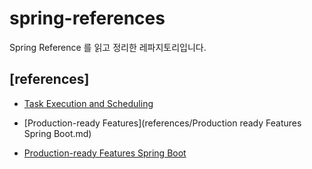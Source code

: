 # spring-references
Spring Reference 를 읽고 정리한 레파지토리입니다. 

## [references]

- [Task Execution and Scheduling](references/task_execution_and_scheduling.md)

- [Production-ready Features](references/Production ready Features Spring Boot.md)

- [Production-ready Features Spring Boot](references/Generating%20Your%20Own%20Metadata%20by%20Using%20the%20Annotation%20Processor.md)
